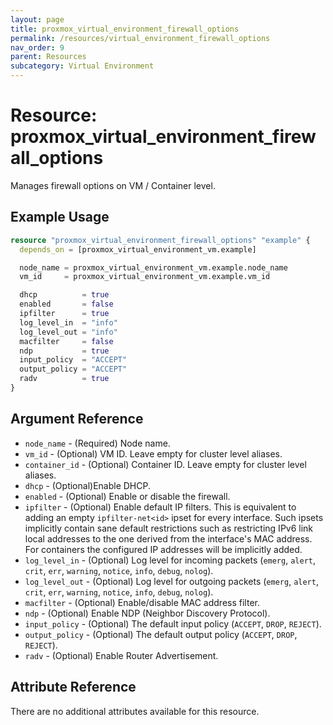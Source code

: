 ```yaml
---
layout: page
title: proxmox_virtual_environment_firewall_options
permalink: /resources/virtual_environment_firewall_options
nav_order: 9
parent: Resources
subcategory: Virtual Environment
---
```


# Resource: proxmox_virtual_environment_firewall_options

Manages firewall options on VM / Container level.

## Example Usage

```terraform
resource "proxmox_virtual_environment_firewall_options" "example" {
  depends_on = [proxmox_virtual_environment_vm.example]

  node_name = proxmox_virtual_environment_vm.example.node_name
  vm_id     = proxmox_virtual_environment_vm.example.vm_id

  dhcp          = true
  enabled       = false
  ipfilter      = true
  log_level_in  = "info"
  log_level_out = "info"
  macfilter     = false
  ndp           = true
  input_policy  = "ACCEPT"
  output_policy = "ACCEPT"
  radv          = true
}
```

## Argument Reference

- `node_name` - (Required) Node name.
- `vm_id` - (Optional) VM ID. Leave empty for cluster level aliases.
- `container_id` - (Optional) Container ID. Leave empty for cluster level aliases.
- `dhcp` - (Optional)Enable DHCP.
- `enabled` - (Optional) Enable or disable the firewall.
- `ipfilter` - (Optional) Enable default IP filters. This is equivalent to
  adding an empty `ipfilter-net<id>` ipset for every interface. Such ipsets
  implicitly contain sane default restrictions such as restricting IPv6 link
  local addresses to the one derived from the interface's MAC address. For
  containers the configured IP addresses will be implicitly added.
- `log_level_in` - (Optional) Log level for incoming
  packets (`emerg`, `alert`, `crit`, `err`, `warning`, `notice`, `info`, `debug`, `nolog`).
- `log_level_out` - (Optional) Log level for outgoing
  packets (`emerg`, `alert`, `crit`, `err`, `warning`, `notice`, `info`, `debug`, `nolog`).
- `macfilter` - (Optional) Enable/disable MAC address filter.
- `ndp` - (Optional) Enable NDP (Neighbor Discovery Protocol).
- `input_policy` - (Optional) The default input
  policy (`ACCEPT`, `DROP`, `REJECT`).
- `output_policy` - (Optional) The default output
  policy (`ACCEPT`, `DROP`, `REJECT`).
- `radv` - (Optional) Enable Router Advertisement.

## Attribute Reference

There are no additional attributes available for this resource.

